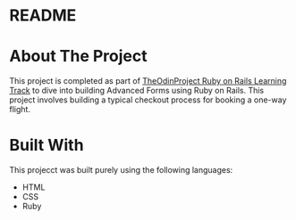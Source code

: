 # README

# About The Project

This project is completed as part of [TheOdinProject Ruby on Rails Learning Track](https://www.theodinproject.com/paths/full-stack-ruby-on-rails/courses/ruby-on-rails/lessons/associations) to dive into building Advanced Forms using Ruby on Rails. This project involves building a typical checkout process for booking a one-way flight.

# Built With

This projecct was built purely using the following languages:
- HTML
- CSS
- Ruby


